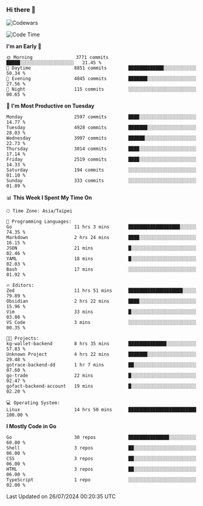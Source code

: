 ### Hi there 👋

![Codewars](https://www.codewars.com/users/omegaatt36/badges/small)

<!--START_SECTION:waka-->
![Code Time](http://img.shields.io/badge/Code%20Time-2%2C638%20hrs%2037%20mins-blue)

**I'm an Early 🐤** 

```text
🌞 Morning                3771 commits        █████░░░░░░░░░░░░░░░░░░░░   21.45 % 
🌆 Daytime                8851 commits        █████████████░░░░░░░░░░░░   50.34 % 
🌃 Evening                4845 commits        ███████░░░░░░░░░░░░░░░░░░   27.56 % 
🌙 Night                  115 commits         ░░░░░░░░░░░░░░░░░░░░░░░░░   00.65 % 
```
📅 **I'm Most Productive on Tuesday** 

```text
Monday                   2597 commits        ████░░░░░░░░░░░░░░░░░░░░░   14.77 % 
Tuesday                  4928 commits        ███████░░░░░░░░░░░░░░░░░░   28.03 % 
Wednesday                3997 commits        ██████░░░░░░░░░░░░░░░░░░░   22.73 % 
Thursday                 3014 commits        ████░░░░░░░░░░░░░░░░░░░░░   17.14 % 
Friday                   2519 commits        ████░░░░░░░░░░░░░░░░░░░░░   14.33 % 
Saturday                 194 commits         ░░░░░░░░░░░░░░░░░░░░░░░░░   01.10 % 
Sunday                   333 commits         ░░░░░░░░░░░░░░░░░░░░░░░░░   01.89 % 
```


📊 **This Week I Spent My Time On** 

```text
🕑︎ Time Zone: Asia/Taipei

💬 Programming Languages: 
Go                       11 hrs 3 mins       ███████████████████░░░░░░   74.35 % 
Markdown                 2 hrs 24 mins       ████░░░░░░░░░░░░░░░░░░░░░   16.15 % 
JSON                     21 mins             █░░░░░░░░░░░░░░░░░░░░░░░░   02.46 % 
YAML                     18 mins             █░░░░░░░░░░░░░░░░░░░░░░░░   02.03 % 
Bash                     17 mins             ░░░░░░░░░░░░░░░░░░░░░░░░░   01.92 % 

🔥 Editors: 
Zed                      11 hrs 51 mins      ████████████████████░░░░░   79.89 % 
Obsidian                 2 hrs 22 mins       ████░░░░░░░░░░░░░░░░░░░░░   15.96 % 
Vim                      33 mins             █░░░░░░░░░░░░░░░░░░░░░░░░   03.80 % 
VS Code                  3 mins              ░░░░░░░░░░░░░░░░░░░░░░░░░   00.35 % 

🐱‍💻 Projects: 
kg-wallet-backend        8 hrs 35 mins       ██████████████░░░░░░░░░░░   57.83 % 
Unknown Project          4 hrs 22 mins       ███████░░░░░░░░░░░░░░░░░░   29.48 % 
gotrace-backend-dd       1 hr 7 mins         ██░░░░░░░░░░░░░░░░░░░░░░░   07.60 % 
go-trade                 22 mins             █░░░░░░░░░░░░░░░░░░░░░░░░   02.47 % 
gofact-backend-account   19 mins             █░░░░░░░░░░░░░░░░░░░░░░░░   02.20 % 

💻 Operating System: 
Linux                    14 hrs 50 mins      █████████████████████████   100.00 % 
```

**I Mostly Code in Go** 

```text
Go                       30 repos            ███████████████░░░░░░░░░░   60.00 % 
Shell                    3 repos             ██░░░░░░░░░░░░░░░░░░░░░░░   06.00 % 
CSS                      3 repos             ██░░░░░░░░░░░░░░░░░░░░░░░   06.00 % 
HTML                     3 repos             ██░░░░░░░░░░░░░░░░░░░░░░░   06.00 % 
TypeScript               1 repo              ░░░░░░░░░░░░░░░░░░░░░░░░░   02.00 % 
```




 Last Updated on 26/07/2024 00:20:35 UTC
<!--END_SECTION:waka-->

<!--
**omegaatt36/omegaatt36** is a ✨ _special_ ✨ repository because its `README.md` (this file) appears on your GitHub profile.

Here are some ideas to get you started:

- 🔭 I’m currently working on ...
- 🌱 I’m currently learning ...
- 👯 I’m looking to collaborate on ...
- 🤔 I’m looking for help with ...
- 💬 Ask me about ...
- 📫 How to reach me: ...
- 😄 Pronouns: ...
- ⚡ Fun fact: ...
-->
